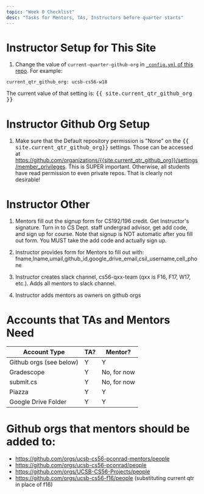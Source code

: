 ```yaml
---
topic: "Week 0 Checklist"
desc: "Tasks for Mentors, TAs, Instructors before quarter starts"
---
```


# Instructor Setup for This Site

1. Change the value of `current-quarter-github-org` in [`_config.yml` of this repo](https://github.com/ucsb-cs56-pconrad-mentors/ucsb-cs56-pconrad-mentors.github.io/blob/master/_config.yml).  For example:

```
current_qtr_github_org: ucsb-cs56-w18
```

The current value of that setting is: <tt>{{ site.current_qtr_github_org }}</tt>

# Instructor Github Org Setup

1. Make sure that the Default repository permission is "None" on the <tt>{{ site.current_qtr_github_org}}</tt> settings. Those can be accessed at <https://github.com/organizations/{{site.current_qtr_github_org}}/settings/member_privileges>. 
This is SUPER important.  Otherwise, all students have read permission to even private repos.  That is clearly not desirable!

#  Instructor Other

1.  Mentors fill out the signup form for CS192/196 credit.   Get Instructor's signature.  Turn in to CS Dept. staff undergrad advisor,
     get add code, and sign up for course.   Note that signup is NOT automatic after you fill out form.  You MUST take the add code
     and actually sign up.
     
2.  Instructor provides form for Mentors to fill out with: fname,lname,umail,github_id,google_drive_email,csil_username,cell_phone

3.  Instructor creates slack channel, cs56-qxx-team (qxx is F16, F17, W17, etc.).   Adds all mentors to slack channel.

4.   Instructor adds mentors as owners on github orgs


# Accounts that TAs and Mentors Need

| Account Type |  TA?   | Mentor?   |
|--------------|--------|-----------|
| Github orgs (see below) |  Y     |    Y      |
| Gradescope   |   Y     |   No, for now |
| submit.cs    |   Y     |  No, for now |
| Piazza       |   Y     |   Y    |
| Google Drive Folder | Y    |  Y    |



# Github orgs that mentors should be added to:

* <https://github.com/orgs/ucsb-cs56-pconrad-mentors/people>
* <https://github.com/orgs/ucsb-cs56-pconrad/people> 
* <https://github.com/orgs/UCSB-CS56-Projects/people> 
* <https://github.com/orgs/ucsb-cs56-f16/people> (substituting current qtr in place of f16)



